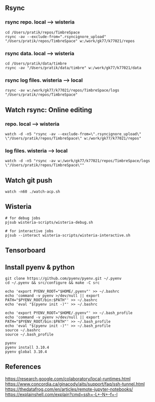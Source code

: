 ## Rsync

### rsync repo. local --> wisteria
```
cd /Users/pratik/repos/TimbreSpace
rsync -av --exclude-from=".rsyncignore_upload" "/Users/pratik/repos/TimbreSpace" w:/work/gk77/k77021/repos
```

### rsync data. local --> wisteria
```
cd /Users/pratik/data/timbre
rsync -av "/Users/pratik/data/timbre" w:/work/gk77/k77021/data
```

### rsync log files. wisteria --> local
```
rsync -av w:/work/gk77/k77021/repos/TimbreSpace/logs "/Users/pratik/repos/TimbreSpace"
```


## Watch rsync: Online editing

### repo. local --> wisteria
```
watch -d -n5 "rsync -av --exclude-from=\".rsyncignore_upload\" \"/Users/pratik/repos/TimbreSpace\" w:/work/gk77/k77021/repos"
```

### log files. wisteria --> local
```
watch -d -n5 "rsync -av w:/work/gk77/k77021/repos/TimbreSpace/logs \"/Users/pratik/repos/TimbreSpace\""
```

## Watch git push

```
watch -n60 ./watch-acp.sh
```

## Wisteria

```
# for debug jobs 
pjsub wisteria-scripts/wisteria-debug.sh

# for interactive jobs
pjsub --interact wisteria-scripts/wisteria-interactive.sh

```

## Tensorboard

## Install pyenv & python

```
git clone https://github.com/pyenv/pyenv.git ~/.pyenv
cd ~/.pyenv && src/configure && make -C src

echo 'export PYENV_ROOT="$HOME/.pyenv"' >> ~/.bashrc
echo 'command -v pyenv >/dev/null || export PATH="$PYENV_ROOT/bin:$PATH"' >> ~/.bashrc
echo 'eval "$(pyenv init -)"' >> ~/.bashrc

echo 'export PYENV_ROOT="$HOME/.pyenv"' >> ~/.bash_profile
echo 'command -v pyenv >/dev/null || export PATH="$PYENV_ROOT/bin:$PATH"' >> ~/.bash_profile
echo 'eval "$(pyenv init -)"' >> ~/.bash_profile
source ~/.bashrc
source ~/.bash_profile

pyenv
pyenv install 3.10.4
pyenv global 3.10.4
```
## References
https://research.google.com/colaboratory/local-runtimes.html
https://www.concordia.ca/ginacody/aits/support/faq/ssh-tunnel.html
https://thedatafrog.com/en/articles/remote-jupyter-notebooks/
https://explainshell.com/explain?cmd=ssh+-L+-N+-f+-l
